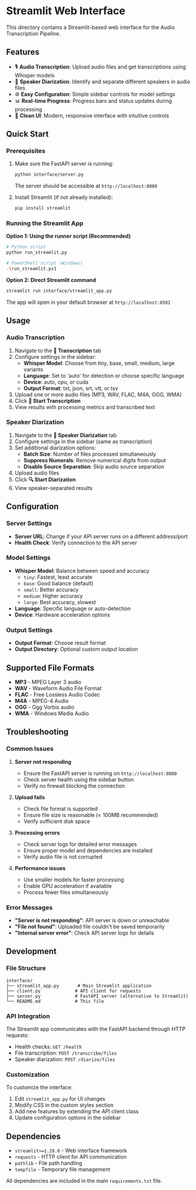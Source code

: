 # Streamlit Web Interface

This directory contains a Streamlit-based web interface for the Audio Transcription Pipeline.

## Features

- 🎙️ **Audio Transcription**: Upload audio files and get transcriptions using Whisper models
- 👥 **Speaker Diarization**: Identify and separate different speakers in audio files
- ⚙️ **Easy Configuration**: Simple sidebar controls for model settings
- 📊 **Real-time Progress**: Progress bars and status updates during processing
- 🎨 **Clean UI**: Modern, responsive interface with intuitive controls

## Quick Start

### Prerequisites

1. Make sure the FastAPI server is running:
   ```bash
   python interface/server.py
   ```
   The server should be accessible at `http://localhost:8000`

2. Install Streamlit (if not already installed):
   ```bash
   pip install streamlit
   ```

### Running the Streamlit App

**Option 1: Using the runner script (Recommended)**
```bash
# Python script
python run_streamlit.py

# PowerShell script (Windows)
.\run_streamlit.ps1
```

**Option 2: Direct Streamlit command**
```bash
streamlit run interface/streamlit_app.py
```

The app will open in your default browser at `http://localhost:8501`

## Usage

### Audio Transcription

1. Navigate to the **🎯 Transcription** tab
2. Configure settings in the sidebar:
   - **Whisper Model**: Choose from tiny, base, small, medium, large variants
   - **Language**: Set to 'auto' for detection or choose specific language
   - **Device**: auto, cpu, or cuda
   - **Output Format**: txt, json, srt, vtt, or tsv
3. Upload one or more audio files (MP3, WAV, FLAC, M4A, OGG, WMA)
4. Click **🚀 Start Transcription**
5. View results with processing metrics and transcribed text

### Speaker Diarization

1. Navigate to the **👥 Speaker Diarization** tab
2. Configure settings in the sidebar (same as transcription)
3. Set additional diarization options:
   - **Batch Size**: Number of files processed simultaneously
   - **Suppress Numerals**: Remove numerical digits from output
   - **Disable Source Separation**: Skip audio source separation
4. Upload audio files
5. Click **🔍 Start Diarization**
6. View speaker-separated results

## Configuration

### Server Settings
- **Server URL**: Change if your API server runs on a different address/port
- **Health Check**: Verify connection to the API server

### Model Settings
- **Whisper Model**: Balance between speed and accuracy
  - `tiny`: Fastest, least accurate
  - `base`: Good balance (default)
  - `small`: Better accuracy
  - `medium`: Higher accuracy
  - `large`: Best accuracy, slowest
- **Language**: Specific language or auto-detection
- **Device**: Hardware acceleration options

### Output Settings
- **Output Format**: Choose result format
- **Output Directory**: Optional custom output location

## Supported File Formats

- **MP3** - MPEG Layer 3 audio
- **WAV** - Waveform Audio File Format
- **FLAC** - Free Lossless Audio Codec
- **M4A** - MPEG-4 Audio
- **OGG** - Ogg Vorbis audio
- **WMA** - Windows Media Audio

## Troubleshooting

### Common Issues

1. **Server not responding**
   - Ensure the FastAPI server is running on `http://localhost:8000`
   - Check server health using the sidebar button
   - Verify no firewall blocking the connection

2. **Upload fails**
   - Check file format is supported
   - Ensure file size is reasonable (< 100MB recommended)
   - Verify sufficient disk space

3. **Processing errors**
   - Check server logs for detailed error messages
   - Ensure proper model and dependencies are installed
   - Verify audio file is not corrupted

4. **Performance issues**
   - Use smaller models for faster processing
   - Enable GPU acceleration if available
   - Process fewer files simultaneously

### Error Messages

- **"Server is not responding"**: API server is down or unreachable
- **"File not found"**: Uploaded file couldn't be saved temporarily
- **"Internal server error"**: Check API server logs for details

## Development

### File Structure
```
interface/
├── streamlit_app.py       # Main Streamlit application
├── client.py             # API client for requests
├── server.py             # FastAPI server (alternative to Streamlit)
└── README.md             # This file
```

### API Integration

The Streamlit app communicates with the FastAPI backend through HTTP requests:
- Health checks: `GET /health`
- File transcription: `POST /transcribe/files`
- Speaker diarization: `POST /diarize/files`

### Customization

To customize the interface:
1. Edit `streamlit_app.py` for UI changes
2. Modify CSS in the custom styles section
3. Add new features by extending the API client class
4. Update configuration options in the sidebar

## Dependencies

- `streamlit>=1.28.0` - Web interface framework
- `requests` - HTTP client for API communication
- `pathlib` - File path handling
- `tempfile` - Temporary file management

All dependencies are included in the main `requirements.txt` file.
